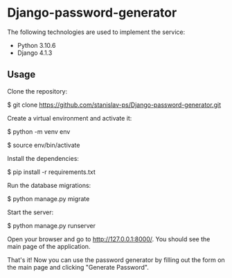 # Django-password-generator

The following technologies are used to implement the service:
- Python 3.10.6
- Django 4.1.3

## Usage

Clone the repository:

$ git clone https://github.com/stanislav-ps/Django-password-generator.git

Create a virtual environment and activate it:

$ python -m venv env

$ source env/bin/activate

Install the dependencies:

$ pip install -r requirements.txt

Run the database migrations:

$ python manage.py migrate

Start the server:

$ python manage.py runserver

Open your browser and go to http://127.0.0.1:8000/. You should see the main page of the application.

That's it! Now you can use the password generator by filling out the form on the main page and clicking "Generate Password".



